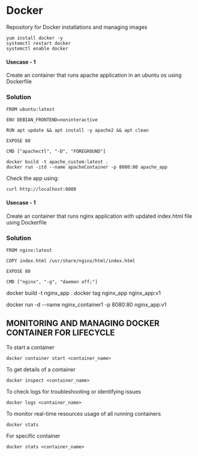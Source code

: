 # Docker
Repository for Docker installations and managing images
```
yum install docker -y
systemctl restart docker
systemctl enable docker
```

#### Usecase - 1
Create an container that runs apache application in an ubuntu os using Dockerfile
<br>
### Solution
```
FROM ubuntu:latest

ENV DEBIAN_FRONTEND=noninteractive

RUN apt update && apt install -y apache2 && apt clean

EXPOSE 80

CMD ["apachectl", "-D", "FOREGROUND"]
```

```
docker build -t apache_custom:latest .
docker run -itd --name apacheContainer -p 8080:80 apache_app
```

Check the app using:
```
curl http://localhost:8080
```

#### Usecase - 1
Create an container that runs nginx application with updated index.html file using Dockerfile
<br>
### Solution
```
FROM nginx:latest

COPY index.html /usr/share/nginx/html/index.html

EXPOSE 80

CMD ["nginx", "-g", "daemon off;"]
```

docker build -t nginx_app .
docker tag nginx_app nginx_app:v1

docker run -d --name nginx_container1 -p 8080:80 nginx_app:v1

## MONITORING AND MANAGING DOCKER CONTAINER FOR LIFECYCLE

To start a container
```
docker container start <container_name>
```

To get details of a container
```
docker inspect <container_name>
```

To check logs for troubleshooting or identifying issues
```
docker logs <container_name>
```

To monitor real-time resources usage of all running containers
```
docker stats
```

For specific container
```
docker stats <container_name>
```

